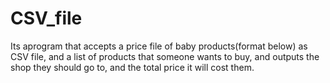 # CSV_file
Its aprogram that accepts a price file of baby products(format below) as CSV file, and a list of products that someone wants to buy, and outputs the shop they should go to, and the total price it will cost them.
